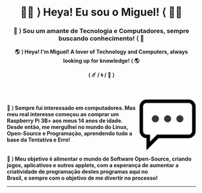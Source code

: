 <h1 align="center"> <b> 🐱‍💻 ⟩ Heya! Eu sou o Miguel! ⟨ 🐱‍💻 </b><br><h3 align="center"> 👾 ⟩ Sou um amante de Tecnologia e Computadores, sempre buscando conhecimento! ⟨ 👾</h3></h1>
<p align="center"> <b> 🌎 ⟩ Heya! I'm Miguel! A lover of Technology and Computers, always looking up for knowledge! ⟨ 🌎</h3></h1>
<p align="center"> ⟨ ☄️ / 🌀 / 📮 ⟩<br>
<br>
 <br>
 <br> 
 <img align="right" width="150px" src="./logpens.png">
<p align="left">💬 ⟩  Sempre fui interessado em computadores. Mas meu real interesse começou ao comprar um<br>Raspberry Pi 3B+ aos meus 14 anos de idade. Desde então, me mergulhei no mundo do Linux,<br>Open-Source e Programação, aprendendo tudo a base da Tentativa e Erro! <br>
<br>
<br>
🐧 ⟩  Meu objetivo é alimentar o mundo de Software Open-Source, criando jogos, aplicativos e outros applets, com a esperança de aumentar a criatividade de programação destes programas aqui no<br>Brasil, e sempre com o objetivo de me divertir no processo!
</p>
<hr> 
  
<!--
**mirvoxtm/mirvoxtm** is a ✨ _pecial_ ✨ repository because its `README.md` (this file) appears on your GitHub profile.

Here are some ideas to get you started:

- 🔭 I’m currently working on ...
- 🌱 I’m currently learning ...
- 👯 I’m looking to collaborate on ...
- 🤔 I’m looking for help with ...
-  Ask me about ...
- 📫 How to reach me: ...
- 😄 Pronouns: ...
- ⚡ Fun fact: ...
-->
